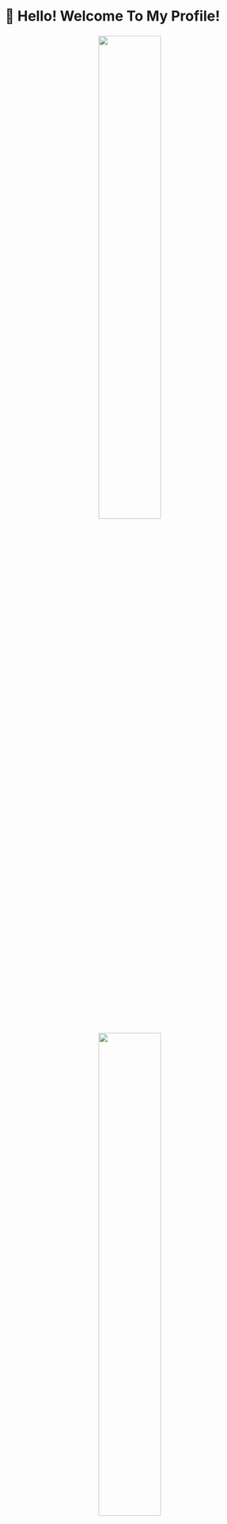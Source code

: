 # 👋 Hello! Welcome To My Profile!

<h3 align="center">
 <img width="50%" height="50%" src="https://github-readme-stats.vercel.app/api?username=rithulkamesh&show_icons=true&theme=onedark" />
<br><br><br>

<h3 align="center">
 <img width="50%" height="50%" src="https://github-readme-stats.vercel.app/api/top-langs/?username=rithulkamesh&layout=compact&theme=onedark" />
<br><br><br>


</h3>
Hi! I Am Rithul Kamesh. I am a 15 year old 11th grader from India, Currently Studying in BGS National Public School.

I am a Node.js Enthusiast who is learning to code in Typescript and currently learning ML-DS, I have a lot of interest in AI and in Aeronautical Engineering. I'm also making my own and unique website with Three.js and Next.js to make a good impression to those who look at my website. I am also a fan of open source and Love creating open source projects a lot.

## My Bucket List

- [x] AI-ML (Thanks, Techroulette!)
- [x] TypeScript (Thanks, JaegerPanel)
- [ ] Kotlin
- [ ] Matplotlib, Pandas
- [ ] C && C++
